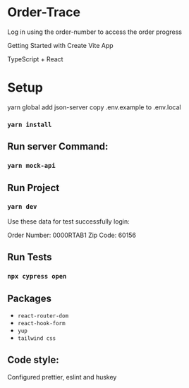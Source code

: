# Order-Trace

Log in using the order-number to access the order progress

Getting Started with Create Vite App

TypeScript + React

# Setup

yarn global add json-server
copy .env.example to .env.local

### `yarn install` 

## Run server Command: 
### `yarn mock-api`

## Run Project 
### `yarn dev` 

Use these data for test successfully login:

Order Number: 0000RTAB1
Zip Code: 60156

## Run Tests
### `npx cypress open` 

## Packages
- `react-router-dom`
- `react-hook-form`
- `yup`
- `tailwind css`

## Code style:

Configured prettier, eslint and huskey


